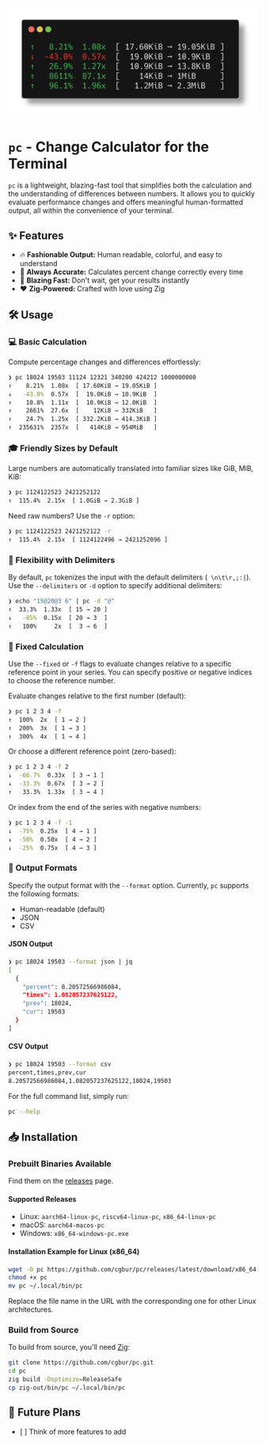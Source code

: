 <p align="center">
  <img src="assets/usage.png" alt="Usage Example" width="600">
</p>

# `pc` - Change Calculator for the Terminal

`pc` is a lightweight, blazing-fast tool that simplifies both the calculation
and the understanding of differences between numbers. It allows you to quickly
evaluate performance changes and offers meaningful human-formatted output, all
within the convenience of your terminal.

## ✨ Features

- 🔥 **Fashionable Output:** Human readable, colorful, and easy to understand
- 🎯 **Always Accurate:** Calculates percent change correctly every time
- 🚀 **Blazing Fast:** Don't wait, get your results instantly
- ❤️ **Zig-Powered:** Crafted with love using Zig

## 🛠️ Usage

### 💻 Basic Calculation

Compute percentage changes and differences effortlessly:

```sh
❯ pc 18024 19503 11124 12321 340200 424212 1000000000
↑    8.21%  1.08x  [ 17.60KiB → 19.05KiB ]
↓   -43.0%  0.57x  [  19.0KiB → 10.9KiB  ]
↑    10.8%  1.11x  [  10.9KiB → 12.0KiB  ]
↑    2661%  27.6x  [    12KiB → 332KiB   ]
↑    24.7%  1.25x  [ 332.2KiB → 414.3KiB ]
↑  235631%  2357x  [   414KiB → 954MiB   ]
```

### 🎓 Friendly Sizes by Default

Large numbers are automatically translated into familiar sizes like GiB, MiB, KiB:

```sh
❯ pc 1124122523 2421252122
↑  115.4%  2.15x  [ 1.0GiB → 2.3GiB ]
```

Need raw numbers? Use the `-r` option:

```sh
❯ pc 1124122523 2421252122 -r
↑  115.4%  2.15x  [ 1124122496 → 2421252096 ]
```

### 🔀 Flexibility with Delimiters

By default, `pc` tokenizes the input with the default delimiters (` \n\t\r,;:|`). Use
the `--delimiters` or `-d` option to specify additional delimiters:

```sh
❯ echo "15@20@3 6" | pc -d "@"
↑  33.3%  1.33x  [ 15 → 20 ]
↓   -85%  0.15x  [ 20 → 3  ]
↑   100%     2x  [  3 → 6  ]
```

### 📐 Fixed Calculation

Use the `--fixed` or `-f` flags to evaluate changes relative to a specific
reference point in your series. You can specify positive or negative indices to
choose the reference number.

Evaluate changes relative to the first number (default):

```sh
❯ pc 1 2 3 4 -f
↑  100%  2x  [ 1 → 2 ]
↑  200%  3x  [ 1 → 3 ]
↑  300%  4x  [ 1 → 4 ]
```

Or choose a different reference point (zero-based):

```sh
❯ pc 1 2 3 4 -f 2
↓  -66.7%  0.33x  [ 3 → 1 ]
↓  -33.3%  0.67x  [ 3 → 2 ]
↑   33.3%  1.33x  [ 3 → 4 ]
```

Or index from the end of the series with negative numbers:

```sh
❯ pc 1 2 3 4 -f -1
↓  -75%  0.25x  [ 4 → 1 ]
↓  -50%  0.50x  [ 4 → 2 ]
↓  -25%  0.75x  [ 4 → 3 ]
```

### 📄 Output Formats

Specify the output format with the `--format` option. Currently, `pc` supports
the following formats:

- Human-readable (default)
- JSON
- CSV

#### JSON Output

```sh
❯ pc 18024 19503 --format json | jq
[
  {
    "percent": 8.20572566986084,
    "times": 1.082057237625122,
    "prev": 18024,
    "cur": 19503
  }
]
```

#### CSV Output

```sh
❯ pc 18024 19503 --format csv
percent,times,prev,cur
8.20572566986084,1.082057237625122,18024,19503
```

For the full command list, simply run:

```sh
pc --help
```

## 📥 Installation

### Prebuilt Binaries Available

Find them on the [releases](https://github.com/cgbur/pc/releases) page.

#### Supported Releases

- Linux: `aarch64-linux-pc`, `riscv64-linux-pc`, `x86_64-linux-pc`
- macOS: `aarch64-macos-pc`
- Windows: `x86_64-windows-pc.exe`

#### Installation Example for Linux (x86_64)

```bash
wget -O pc https://github.com/cgbur/pc/releases/latest/download/x86_64-linux-pc
chmod +x pc
mv pc ~/.local/bin/pc
```

Replace the file name in the URL with the corresponding one for other Linux architectures.

### Build from Source

To build from source, you'll need [Zig](https://ziglang.org):

```sh
git clone https://github.com/cgbur/pc.git
cd pc
zig build -Doptimize=ReleaseSafe
cp zig-out/bin/pc ~/.local/bin/pc
```

## 📝 Future Plans

- \[ \] Think of more features to add
